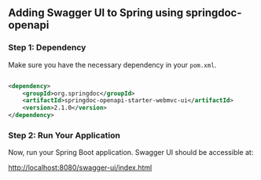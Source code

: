 ## Adding Swagger UI to Spring using springdoc-openapi

### Step 1: Dependency

Make sure you have the necessary dependency in your `pom.xml`.

```xml

<dependency>
    <groupId>org.springdoc</groupId>
    <artifactId>springdoc-openapi-starter-webmvc-ui</artifactId>
    <version>2.1.0</version>
</dependency>
```

### Step 2: Run Your Application

Now, run your Spring Boot application. Swagger UI should be accessible at:

[http://localhost:8080/swagger-ui/index.html](http://localhost:8080/swagger-ui/index.html)
